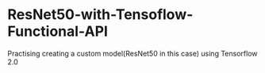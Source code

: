 # ResNet50-with-Tensoflow-Functional-API
Practising creating a custom model(ResNet50 in this case) using Tensorflow 2.0
